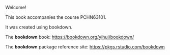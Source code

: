 Welcome! 

This book accompanies the course PCHN63101.

It was created using bookdown.

The **bookdown** book: https://bookdown.org/yihui/bookdown/

The **bookdown** package reference site: https://pkgs.rstudio.com/bookdown
